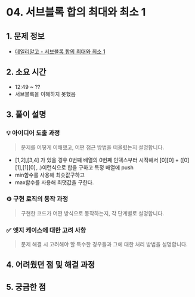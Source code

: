# 04. 서브블록 합의 최대와 최소 1

## 1. 문제 정보
- [데일리알고 - 서브블록 합의 최대와 최소 1](https://dailyalgo.kr/problems/161)

## 2. 소요 시간
- 12:49 ~ ??
- 서브블록을 이해하지 못했음

## 3. 풀이 설명
### 💡 아이디어 도출 과정
> 문제를 어떻게 이해했고, 어떤 접근 방법을 떠올렸는지 설명합니다.
- [1,2],[3,4] 가 있을 경우 0번째 배열의 0번째 인덱스부터 시작해서 [0][0] + ([0][1],[1][0],..)이런식으로 합을 구하고 특정 배열에 push 
- min함수를 사용해 최솟값구하고
- max함수를 사용해 최댓값을 구한다.
  

### ⚙️ 구현 로직의 동작 과정
> 구현한 코드가 어떤 방식으로 동작하는지, 각 단계별로 설명합니다.

### ✅ 엣지 케이스에 대한 고려 사항
> 문제 해결 시 고려해야 할 특수한 경우들과 그에 대한 처리 방법을 설명합니다.


## 4. 어려웠던 점 및 해결 과정

## 5. 궁금한 점
